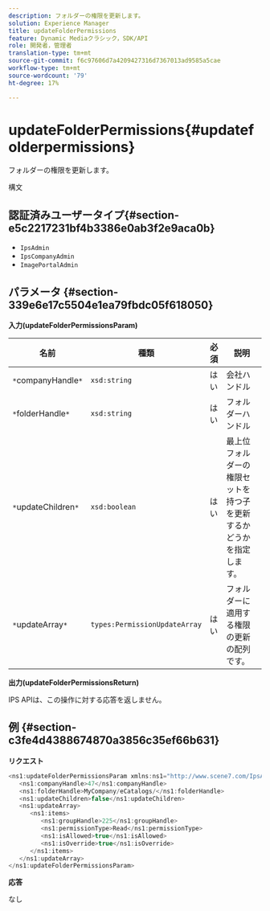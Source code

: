 ```yaml
---
description: フォルダーの権限を更新します。
solution: Experience Manager
title: updateFolderPermissions
feature: Dynamic Mediaクラシック，SDK/API
role: 開発者，管理者
translation-type: tm+mt
source-git-commit: f6c97606d7a4209427316d7367013ad9585a5cae
workflow-type: tm+mt
source-wordcount: '79'
ht-degree: 17%

---
```



# updateFolderPermissions{#updatefolderpermissions}

フォルダーの権限を更新します。

構文

## 認証済みユーザータイプ{#section-e5c2217231bf4b3386e0ab3f2e9aca0b}

* `IpsAdmin`
* `IpsCompanyAdmin`
* `ImagePortalAdmin`

## パラメータ {#section-339e6e17c5504e1ea79fbdc05f618050}

**入力(updateFolderPermissionsParam)**

| 名前 | 種類 | 必須 | 説明 |
|---|---|---|---|
| `*`companyHandle`*` | `xsd:string` | はい | 会社ハンドル |
| `*`folderHandle`*` | `xsd:string` | はい | フォルダーハンドル |
| `*`updateChildren`*` | `xsd:boolean` | はい | 最上位フォルダーの権限セットを持つ子を更新するかどうかを指定します。 |
| `*`updateArray`*` | `types:PermissionUpdateArray` | はい | フォルダーに適用する権限の更新の配列です。 |

**出力(updateFolderPermissionsReturn)**

IPS APIは、この操作に対する応答を返しません。

## 例 {#section-c3fe4d4388674870a3856c35ef66b631}

**リクエスト**

```java
<ns1:updateFolderPermissionsParam xmlns:ns1="http://www.scene7.com/IpsApi/xsd">
   <ns1:companyHandle>47</ns1:companyHandle>
   <ns1:folderHandle>MyCompany/eCatalogs/</ns1:folderHandle>
   <ns1:updateChildren>false</ns1:updateChildren>
   <ns1:updateArray>
      <ns1:items>
         <ns1:groupHandle>225</ns1:groupHandle>
         <ns1:permissionType>Read</ns1:permissionType>
         <ns1:isAllowed>true</ns1:isAllowed>
         <ns1:isOverride>true</ns1:isOverride>
      </ns1:items>
   </ns1:updateArray>
</ns1:updateFolderPermissionsParam>
```

**応答**

なし
